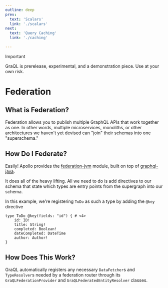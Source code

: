 ```yaml
---
outline: deep
prev:
  text: 'Scalars'
  link: './scalars'
next:
  text: 'Query Caching'
  link: './caching'

---
```


> [!IMPORTANT]
> GraQL is prerelease, experimental, and a demonstration piece. Use at your own risk.

# Federation

## What is Federation?

Federation allows you to publish multiple GraphQL APIs that work together as one. In other words,
multiple microservices, monoliths, or other architectures we haven't yet devised can "join" 
their schemas into one "superschema."

## How Do I Federate?

Easily! Apollo provides the [federation-jvm](https://github.com/apollographql/federation-jvm) module,
built on top of [graphql-java](https://www.graphql-java.com/). 

It does all of the heavy lifting. All we need to do is add directives to our schema that state 
which types are entry points from the supergraph into our schema.

In this example, we're registering `ToDo` as such a type by adding the `@key` directive

```
type ToDo @key(fields: "id") { # <4>
    id: ID!
    title: String!
    completed: Boolean!
    dateCompleted: DateTime
    author: Author!
}
```

## How Does This Work?

GraQL automatically registers any necessary `DataFetcher`s and `TypeResolver`s needed by a federation router
through its `GraQLFederationProvider` and `GraQLFederatedEntityResolver` classes.
